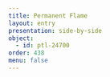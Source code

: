 ```yaml
---
title: Permanent Flame
layout: entry
presentation: side-by-side
object:
  - id: ptl-24700
order: 438
menu: false
---
```

